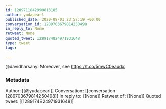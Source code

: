 ```yaml
---
id: 1289711842990813185
author: yudapearl
published_date: 2020-08-01 23:57:19 +00:00
conversation_id: 1289703679814250498
in_reply_to: None
retweet: None
quoted_tweet: 1289174824971931648
type: tweet
tags:

---
```


@davidharsanyi Moreover, see https://t.co/5mwC0eaudx

### Metadata

Author: [[@yudapearl]]
Conversation: [[conversation-1289703679814250498]]
In reply to: [[None]]
Retweet of: [[None]]
Quoted tweet: [[1289174824971931648]]
